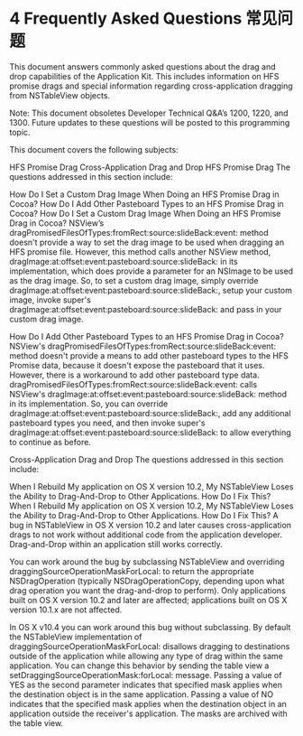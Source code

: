# 4 Frequently Asked Questions 常见问题

This document answers commonly asked questions about the drag and drop capabilities of the Application Kit. This includes information on HFS promise drags and special information regarding cross-application dragging from NSTableView objects.

Note: This document obsoletes Developer Technical Q&A’s 1200, 1220, and 1300. Future updates to these questions will be posted to this programming topic.

This document covers the following subjects:

HFS Promise Drag
Cross-Application Drag and Drop
HFS Promise Drag
The questions addressed in this section include:

How Do I Set a Custom Drag Image When Doing an HFS Promise Drag in Cocoa?
How Do I Add Other Pasteboard Types to an HFS Promise Drag in Cocoa?
How Do I Set a Custom Drag Image When Doing an HFS Promise Drag in Cocoa?
NSView’s dragPromisedFilesOfTypes:fromRect:source:slideBack:event: method doesn't provide a way to set the drag image to be used when dragging an HFS promise file. However, this method calls another NSView method, dragImage:at:offset:event:pasteboard:source:slideBack: in its implementation, which does provide a parameter for an NSImage to be used as the drag image. So, to set a custom drag image, simply override dragImage:at:offset:event:pasteboard:source:slideBack:, setup your custom image, invoke super's dragImage:at:offset:event:pasteboard:source:slideBack: and pass in your custom drag image.

How Do I Add Other Pasteboard Types to an HFS Promise Drag in Cocoa?
NSView's dragPromisedFilesOfTypes:fromRect:source:slideBack:event: method doesn't provide a means to add other pasteboard types to the HFS Promise data, because it doesn't expose the pasteboard that it uses. However, there is a workaround to add other pasteboard type data. dragPromisedFilesOfTypes:fromRect:source:slideBack:event: calls NSView's dragImage:at:offset:event:pasteboard:source:slideBack: method in its implementation. So, you can override dragImage:at:offset:event:pasteboard:source:slideBack:, add any additional pasteboard types you need, and then invoke super's dragImage:at:offset:event:pasteboard:source:slideBack: to allow everything to continue as before.

Cross-Application Drag and Drop
The questions addressed in this section include:

When I Rebuild My application on OS X version 10.2, My NSTableView Loses the Ability to Drag-And-Drop to Other Applications. How Do I Fix This?
When I Rebuild My application on OS X version 10.2, My NSTableView Loses the Ability to Drag-And-Drop to Other Applications. How Do I Fix This?
A bug in NSTableView in OS X version 10.2 and later causes cross-application drags to not work without additional code from the application developer. Drag-and-Drop within an application still works correctly.

You can work around the bug by subclassing NSTableView and overriding draggingSourceOperationMaskForLocal: to return the appropriate NSDragOperation (typically NSDragOperationCopy, depending upon what drag operation you want the drag-and-drop to perform). Only applications built on OS X version 10.2 and later are affected; applications built on OS X version 10.1.x are not affected.

In OS X v10.4 you can work around this bug without subclassing. By default the NSTableView implementation of draggingSourceOperationMaskForLocal: disallows dragging to destinations outside of the application while allowing any type of drag within the same application. You can change this behavior by sending the table view a setDraggingSourceOperationMask:forLocal: message. Passing a value of YES as the second parameter indicates that specified mask applies when the destination object is in the same application. Passing a value of NO indicates that the specified mask applies when the destination object in an application outside the receiver's application. The masks are archived with the table view.

